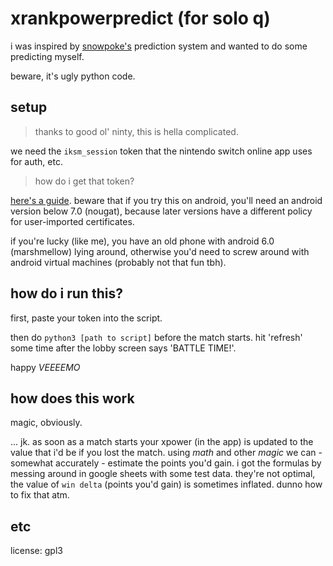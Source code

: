 # xrankpowerpredict (for solo q)

i was inspired by [snowpoke's](https://www.twitch.tv/snowpoke) prediction system and wanted to do some predicting myself.

beware, it's ugly python code.

## setup

> thanks to good ol' ninty, this is hella complicated.

we need the `iksm_session` token that the nintendo switch online app uses for auth, etc.

> how do i get that token?

[here's a guide](https://github.com/frozenpandaman/splatnet2statink/wiki/mitmproxy-instructions). beware that if you try this on android, you'll need an android version below 7.0 (nougat), because later versions have a different policy for user-imported certificates.

if you're lucky (like me), you have an old phone with android 6.0 (marshmellow) lying around, otherwise you'd need to screw around with android virtual machines (probably not that fun tbh).


## how do i run this?

first, paste your token into the script.

then do `python3 [path to script]` before the match starts. hit 'refresh' some time after the lobby screen says 'BATTLE TIME!'. 

happy _VEEEEMO_

## how does this work

magic, obviously.

... jk. as soon as a match starts your xpower (in the app) is updated to the value that i'd be if you lost the match.
using _math_ and other _magic_ we can - somewhat accurately - estimate the points you'd gain. i got the formulas by messing around in google sheets with some test data.
they're not optimal, the value of `win delta` (points you'd gain) is sometimes inflated. dunno how to fix that atm.


## etc

license: gpl3

